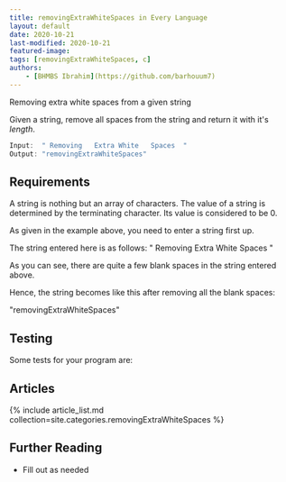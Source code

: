 ```yaml
---
title: removingExtraWhiteSpaces in Every Language
layout: default
date: 2020-10-21
last-modified: 2020-10-21
featured-image:
tags: [removingExtraWhiteSpaces, c]
authors:
    - [BHMBS Ibrahim](https://github.com/barhouum7)
---
```


Removing extra white spaces from a given string

Given a string, remove all spaces from the string and return it with it's _length_.

```c
Input:  " Removing   Extra White   Spaces  "
Output: "removingExtraWhiteSpaces"
```

## Requirements

A string is nothing but an array of characters. The value of a string is determined by the terminating character. Its value is considered to be 0.

As given in the example above, you need to enter a string first up.

The string entered here is as follows: " Removing   Extra White   Spaces  "

As you can see, there are quite a few blank spaces in the string entered above.

Hence, the string becomes like this after removing all the blank spaces:

"removingExtraWhiteSpaces"

## Testing

Some tests for your program are:


## Articles

{% include article_list.md collection=site.categories.removingExtraWhiteSpaces %}

## Further Reading

- Fill out as needed
